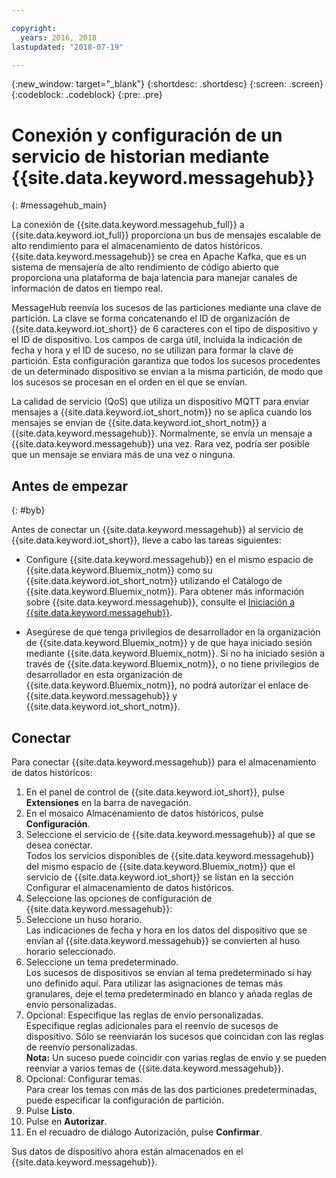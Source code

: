 ```yaml
---

copyright:
  years: 2016, 2018
lastupdated: "2018-07-19"

---
```


{:new_window: target="\_blank"}
{:shortdesc: .shortdesc}
{:screen: .screen}
{:codeblock: .codeblock}
{:pre: .pre}

# Conexión y configuración de un servicio de historian mediante {{site.data.keyword.messagehub}}  
{: #messagehub_main}

La conexión de {{site.data.keyword.messagehub_full}} a {{site.data.keyword.iot_full}} proporciona un bus de mensajes escalable de alto rendimiento para el almacenamiento de datos históricos. {{site.data.keyword.messagehub}} se crea en Apache Kafka, que es un sistema de mensajería de alto rendimiento de código abierto que proporciona una plataforma de baja latencia para manejar canales de información de datos en tiempo real.

MessageHub reenvía los sucesos de las particiones mediante una clave de partición. La clave se forma concatenando el ID de organización de {{site.data.keyword.iot_short}} de 6 caracteres con el tipo de dispositivo y el ID de dispositivo. Los campos de carga útil, incluida la indicación de fecha y hora y el ID de suceso, no se utilizan para formar la clave de partición. Esta configuración garantiza que todos los sucesos procedentes de un determinado dispositivo se envían a la misma partición, de modo que los sucesos se procesan en el orden en el que se envían. 

La calidad de servicio (QoS) que utiliza un dispositivo MQTT para enviar mensajes a {{site.data.keyword.iot_short_notm}} no se aplica cuando los mensajes se envían de {{site.data.keyword.iot_short_notm}} a {{site.data.keyword.messagehub}}. Normalmente, se envía un mensaje a {{site.data.keyword.messagehub}} una vez. Rara vez, podría ser posible que un mensaje se enviara más de una vez o ninguna.

## Antes de empezar  
{: #byb}

Antes de conectar un {{site.data.keyword.messagehub}} al servicio de {{site.data.keyword.iot_short}}, lleve a cabo las tareas siguientes:

- Configure {{site.data.keyword.messagehub}} en el mismo espacio de {{site.data.keyword.Bluemix_notm}} como su {{site.data.keyword.iot_short_notm}} utilizando el Catálogo de {{site.data.keyword.Bluemix_notm}}. Para obtener más información sobre {{site.data.keyword.messagehub}}, consulte el [Iniciación a {{site.data.keyword.messagehub}}](https://console.{DomainName}/docs/services/MessageHub/index.html).

- Asegúrese de que tenga privilegios de desarrollador en la organización de {{site.data.keyword.Bluemix_notm}} y de que haya iniciado sesión mediante {{site.data.keyword.Bluemix_notm}}. Si no ha iniciado sesión a través de {{site.data.keyword.Bluemix_notm}}, o no tiene privilegios de desarrollador en esta organización de {{site.data.keyword.Bluemix_notm}}, no podrá autorizar el enlace de {{site.data.keyword.messagehub}} y {{site.data.keyword.iot_short_notm}}.


## Conectar

Para conectar {{site.data.keyword.messagehub}} para el almacenamiento de datos históricos:

1. En el panel de control de {{site.data.keyword.iot_short}}, pulse **Extensiones** en la barra de navegación.
2. En el mosaico Almacenamiento de datos históricos, pulse **Configuración**.
4. Seleccione el servicio de {{site.data.keyword.messagehub}} al que se desea conectar.  
Todos los servicios disponibles de {{site.data.keyword.messagehub}} del mismo espacio de {{site.data.keyword.Bluemix_notm}} que el servicio de {{site.data.keyword.iot_short}} se listan en la sección Configurar el almacenamiento de datos históricos.
5. Seleccione las opciones de configuración de {{site.data.keyword.messagehub}}:
 1. Seleccione un huso horario.  
 Las indicaciones de fecha y hora en los datos del dispositivo que se envían al {{site.data.keyword.messagehub}} se convierten al huso horario seleccionado.
 2. Seleccione un tema predeterminado.  
 Los sucesos de dispositivos se envían al tema predeterminado si hay uno definido aquí. Para utilizar las asignaciones de temas más granulares, deje el tema predeterminado en blanco y añada reglas de envío personalizadas.
 3. Opcional: Especifique las reglas de envío personalizadas.  
 Especifique reglas adicionales para el reenvío de sucesos de dispositivo. Sólo se reenviarán los sucesos que coincidan con las reglas de reenvío personalizadas.  
 **Nota:** Un suceso puede coincidir con varias reglas de envío y se pueden reenviar a varios temas de {{site.data.keyword.messagehub}}.
 4. Opcional: Configurar temas.  
 Para crear los temas con más de las dos particiones predeterminadas, puede especificar la configuración de partición.
 5. Pulse **Listo**.
5. Pulse en **Autorizar**.
6. En el recuadro de diálogo Autorización, pulse **Confirmar**.

Sus datos de dispositivo ahora están almacenados en el {{site.data.keyword.messagehub}}.
